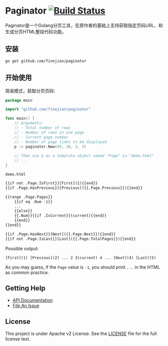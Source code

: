 Paginator [![Build Status](https://travis-ci.org/finejian/paginator.svg?branch=master)](https://travis-ci.org/finejian/paginator)
=========

Paginator是一个Golang分页工具，在原作者的基础上支持获取指定页码URL，和生成分页HTML整段代码功能。

## 安装

	go get github.com/finejian/paginator

## 开始使用

简易模式，获取分页页码:

```go
package main

import "github.com/finejian/paginator"

func main() {
	// Arguments:
	// - Total number of rows
	// - Number of rows in one page
	// - Current page number 
	// - Number of page links to be displayed
	p := paginator.New(45, 10, 3, 3)
	
	// Then use p as a template object named "Page" in "demo.html"
	// ...
}
```

`demo.html`

```html
{{if not .Page.IsFirst}}[First](1){{end}}
{{if .Page.HasPrevious}}[Previous]({{.Page.Previous}}){{end}}

{{range .Page.Pages}}
	{{if eq .Num -1}}
	...
	{{else}}
	{{.Num}}{{if .IsCurrent}}(current){{end}}
	{{end}}
{{end}}

{{if .Page.HasNext}}[Next]({{.Page.Next}}){{end}}
{{if not .Page.IsLast}}[Last]({{.Page.TotalPages}}){{end}}
```

Possible output:

```
[First](1) [Previous](2) ... 2 3(current) 4 ... [Next](4) [Last](5)
```

As you may guess, if the `Page` value is `-1`, you should print `...` in the HTML as common practice.

## Getting Help

- [API Documentation](https://gowalker.org/github.com/finejian/paginator)
- [File An Issue](https://github.com/finejian/paginator/issues/new)

## License

This project is under Apache v2 License. See the [LICENSE](LICENSE) file for the full license text.